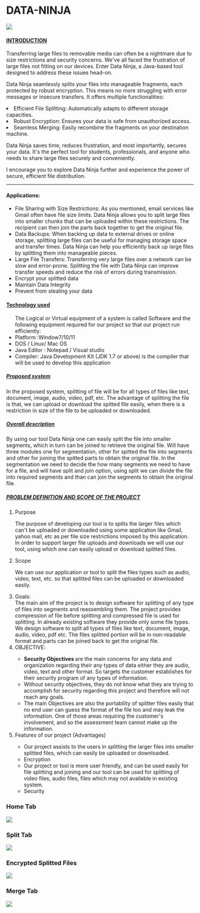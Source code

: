 # DATA-NINJA
<img src="https://github.com/ichhakumari/Data-Ninja/blob/main/split_tab.png" >
<h4><u>INTRODUCTION  </u></h4>
<p>

Transferring large files to removable media can often be a nightmare due to size restrictions and security concerns. We've all faced the frustration of large files not fitting on our devices. Enter Data Ninja, a Java-based tool designed to address these issues head-on.</p>
<p>
Data Ninja seamlessly splits your files into manageable fragments, each protected by robust encryption. This means no more struggling with error messages or insecure transfers. It offers multiple functionalities:</p>

<li>Efficient File Splitting: Automatically adapts to different storage capacities.</li>

<li> Robust Encryption: Ensures your data is safe from unauthorized access.</li>
<li>Seamless Merging: Easily recombine the fragments on your destination machine.</li>
<p>
Data Ninja saves time, reduces frustration, and most importantly, secures your data. It's the perfect tool for students, professionals, and anyone who needs to share large files securely and conveniently.</p>
<p>
I encourage you to explore Data Ninja further and experience the power of secure, efficient file distribution.</p>
<hr>
<h4> Applications:</h4>
<ul>
<li>  File Sharing with Size Restrictions: As you mentioned, email services like Gmail often have file size limits. Data Ninja allows you to split large files into smaller chunks that can be uploaded within these restrictions. The recipient can then join the parts back together to get the original file. </li>

<li>Data Backups: When backing up data to external drives or online storage, splitting large files can be useful for managing storage space and transfer times. Data Ninja can help you efficiently back up large files by splitting them into manageable pieces. </li>
<li>Large File Transfers: Transferring very large files over a network can be slow and error-prone. Splitting the file with Data Ninja can improve transfer speeds and reduce the risk of errors during transmission.</li>
<li> Encrypt your splitted data</li>
<li> Maintain Data Integrity</li>
<li> Prevent from stealing your data </li>

</ul>
<h4><u>Technology used </u></h4>
<ul>
  The Logical or Virtual equipment of a system is called Software and the following equipment required for our project so that our project run efficiently: 
  <li>Platform :Window7/10/11 </li>
  <li> DOS / Linux/ Mac OS </li>
  <li> Java Editor : Notepad / Visual studio</li>
  <li> Compiler: Java Development Kit (JDK 1.7 or above) is the compiler that will be used to develop this 
        application   </li>
</ul>


<h5><u> Proposed system</u></h5>
 <p>In the proposed system, splitting of file will be for all types of files like text, document, image, 
audio, video, pdf, etc. The advantage of splitting the file is that, we can upload or download the spitted 
file easily, when there is a restriction in size of the file to be
uploaded or downloaded. </p>

<h5><u>Overall description </u> </h5>
 <p> By using our tool Data Ninja one can easily split the file into smaller segments, which in turn can 
be joined to retrieve the original file. Will have three modules one for segmentation, other for spitted the 
file into segments and other for joining the spitted parts to obtain the original file. In the segmentation we 
need to decide the how many segments we need to have for a file, and will have split and join option, 
using split we can divide the file into required segments and than can join the segments to obtain the 
original file.  </p>


<h5><u>PROBLEM DEFINITION AND SCOPE OF THE PROJECT </u></h5> 
<ol>
 <li>Purpose </li>

  
 The purpose of developing our tool is to splits the larger files which can't be uploaded or 
downloaded using some application like Gmail, yahoo mail, etc as per file size restrictions 
imposed by this application. In order to support larger file uploads and downloads we will use our 
tool, using which one can easily upload or download splitted files. 


<li> Scope</li>

We can use our application or tool to split the files types such as audio, video, text,
etc. so that splitted files can be uploaded or downloaded easily.

<li> Goals:</li>
The main aim of the project is to design software for splitting of any type of files into segments and 
reassembling them. The project provides compression of file before splitting and compressed file is 
used for splitting. In already existing software they provide only some file types. We design software 
to split all types of files like text, document, image, audio, video, pdf etc. The files splitted portion 
will be in non-readable format and parts can be joined back to get the original file. 

<li> OBJECTIVE: </li>
<ul>
 <li><b>Security Objectives </b>are the main concerns for any data and organization regarding their any types 
of data either they are audio, video, text and other format. So targets the customer establishes for 
their security program of any types of information. </li>
<li> Without security objectives, they do not know what they are trying to accomplish for security 
regarding this project and therefore will not reach any goals. </li>
<li>The main Objectives are also the portability of splitter files easily that no end user can guess the 
format of the file too and may leak the information. One of those areas requiring the customer's 
involvement, and so the assessment team cannot make up the information.</li> 
</ul>

<li> Features of our project (Advantages)</li>
<ul>
<li> Our project assists to the users in splitting the larger files into smaller splitted files, which can
easily be uploaded or downloaded.</li> 
  <li> Encryption</li>
<li> Our project or tool is more user friendly, and can be used easily for file splitting and joining and 
our tool can be used for splitting of video files, audio files, files which may not available in 
existing system.</li>
<li>Security</li>
</ul>
</ol>
<h3>Home Tab</h3>
<img src="https://github.com/ichhakumari/Data-Ninja/blob/main/output_1.png">
<h3> Split Tab</h3>
<img src="https://github.com/ichhakumari/Data-Ninja/blob/main/split_tab.png">
<h3>Encrypted Splitted Files</h3>
<img src="https://github.com/ichhakumari/Data-Ninja/blob/main/encrypted_splittedfiles.png">
<h3> Merge Tab</h3>
<img src="https://github.com/ichhakumari/Data-Ninja/blob/main/merge_tab.png">

